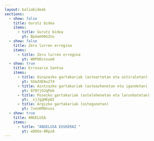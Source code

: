 ```yaml
---
layout: baliabideak
sections:
  - show: false
    title: Gurutz bidea
    items:
      - title: Gurutz bidea
        yt: Bpmam96GZno
  - show: false
    title: Zeru lurren erregina
    items:
      - title: Zeru lurren erregina
        yt: W0PbRzsxue0
  - show: true
    title: Errosario Santua
    items:
      - title: Oinazezko gartakariak (asteartetan eta ostiraletan)
        yt: h5mZdE6u274
      - title: Aintzazko gartakariak (asteazkenetan eta igandetan)
        yt: 870YjOJqPek
      - title: Pozezko gartakariak (astelehenetan eta larunbatetan)
        yt: _xjJggHEpQI
      - title: Argizko gartakariak (ostegunetan)
        yt: 7zenKMOnsxs
  - show: true
    title: ANGELUSA
    items:
      - title: "ANGELUSA EUSKERAZ "
        yt: eDDOa-8RpzA
---
```

